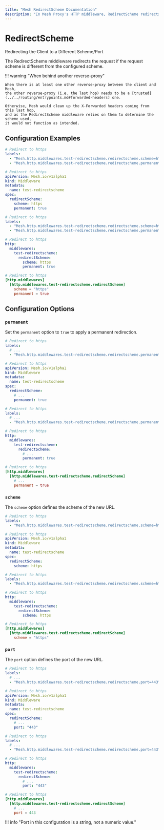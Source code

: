 ```yaml
---
title: "Mesh RedirectScheme Documentation"
description: "In Mesh Proxy's HTTP middleware, RedirectScheme redirects clients to different schemes/ports. Read the technical documentation."
---
```


# RedirectScheme

Redirecting the Client to a Different Scheme/Port


<!--
TODO: add schema
-->

The RedirectScheme middleware redirects the request if the request scheme is different from the configured scheme.

!!! warning "When behind another reverse-proxy"

    When there is at least one other reverse-proxy between the client and Mesh, 
    the other reverse-proxy (i.e. the last hop) needs to be a [trusted](../../routing/entrypoints.md#forwarded-headers) one. 
    
    Otherwise, Mesh would clean up the X-Forwarded headers coming from this last hop, 
    and as the RedirectScheme middleware relies on them to determine the scheme used,
    it would not function as intended.

## Configuration Examples

```yaml tab="Docker & Swarm"
# Redirect to https
labels:
  - "Mesh.http.middlewares.test-redirectscheme.redirectscheme.scheme=https"
  - "Mesh.http.middlewares.test-redirectscheme.redirectscheme.permanent=true"
```

```yaml tab="Kubernetes"
# Redirect to https
apiVersion: Mesh.io/v1alpha1
kind: Middleware
metadata:
  name: test-redirectscheme
spec:
  redirectScheme:
    scheme: https
    permanent: true
```

```yaml tab="Consul Catalog"
# Redirect to https
labels:
  - "Mesh.http.middlewares.test-redirectscheme.redirectscheme.scheme=https"
  - "Mesh.http.middlewares.test-redirectscheme.redirectscheme.permanent=true"
```

```yaml tab="File (YAML)"
# Redirect to https
http:
  middlewares:
    test-redirectscheme:
      redirectScheme:
        scheme: https
        permanent: true
```

```toml tab="File (TOML)"
# Redirect to https
[http.middlewares]
  [http.middlewares.test-redirectscheme.redirectScheme]
    scheme = "https"
    permanent = true
```

## Configuration Options

### `permanent`

Set the `permanent` option to `true` to apply a permanent redirection.

```yaml tab="Docker & Swarm"
# Redirect to https
labels:
  # ...
  - "Mesh.http.middlewares.test-redirectscheme.redirectscheme.permanent=true"
```

```yaml tab="Kubernetes"
# Redirect to https
apiVersion: Mesh.io/v1alpha1
kind: Middleware
metadata:
  name: test-redirectscheme
spec:
  redirectScheme:
    # ...
    permanent: true
```

```yaml tab="Consul Catalog"
# Redirect to https
labels:
  # ...
  - "Mesh.http.middlewares.test-redirectscheme.redirectscheme.permanent=true"
```

```yaml tab="File (YAML)"
# Redirect to https
http:
  middlewares:
    test-redirectscheme:
      redirectScheme:
        # ...
        permanent: true
```

```toml tab="File (TOML)"
# Redirect to https
[http.middlewares]
  [http.middlewares.test-redirectscheme.redirectScheme]
    # ...
    permanent = true
```

### `scheme`

The `scheme` option defines the scheme of the new URL.

```yaml tab="Docker & Swarm"
# Redirect to https
labels:
  - "Mesh.http.middlewares.test-redirectscheme.redirectscheme.scheme=https"
```

```yaml tab="Kubernetes"
# Redirect to https
apiVersion: Mesh.io/v1alpha1
kind: Middleware
metadata:
  name: test-redirectscheme
spec:
  redirectScheme:
    scheme: https
```

```yaml tab="Consul Catalog"
# Redirect to https
labels:
  - "Mesh.http.middlewares.test-redirectscheme.redirectscheme.scheme=https"
```

```yaml tab="File (YAML)"
# Redirect to https
http:
  middlewares:
    test-redirectscheme:
      redirectScheme:
        scheme: https
```

```toml tab="File (TOML)"
# Redirect to https
[http.middlewares]
  [http.middlewares.test-redirectscheme.redirectScheme]
    scheme = "https"
```

### `port`

The `port` option defines the port of the new URL.

```yaml tab="Docker & Swarm"
# Redirect to https
labels:
  # ...
  - "Mesh.http.middlewares.test-redirectscheme.redirectscheme.port=443"
```

```yaml tab="Kubernetes"
# Redirect to https
apiVersion: Mesh.io/v1alpha1
kind: Middleware
metadata:
  name: test-redirectscheme
spec:
  redirectScheme:
    # ...
    port: "443"
```

```yaml tab="Consul Catalog"
# Redirect to https
labels:
  # ...
  - "Mesh.http.middlewares.test-redirectscheme.redirectscheme.port=443"
```

```yaml tab="File (YAML)"
# Redirect to https
http:
  middlewares:
    test-redirectscheme:
      redirectScheme:
        # ...
        port: "443"
```

```toml tab="File (TOML)"
# Redirect to https
[http.middlewares]
  [http.middlewares.test-redirectscheme.redirectScheme]
    # ...
    port = 443
```

!!! info "Port in this configuration is a string, not a numeric value."
